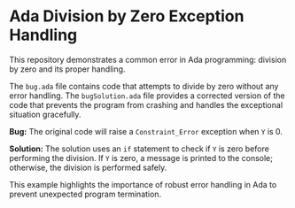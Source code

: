 # Ada Division by Zero Exception Handling

This repository demonstrates a common error in Ada programming: division by zero and its proper handling.

The `bug.ada` file contains code that attempts to divide by zero without any error handling.  The `bugSolution.ada` file provides a corrected version of the code that prevents the program from crashing and handles the exceptional situation gracefully.

**Bug:** The original code will raise a `Constraint_Error` exception when `Y` is 0. 

**Solution:** The solution uses an `if` statement to check if `Y` is zero before performing the division.  If `Y` is zero, a message is printed to the console; otherwise, the division is performed safely.

This example highlights the importance of robust error handling in Ada to prevent unexpected program termination.  